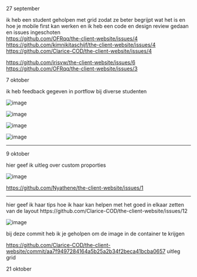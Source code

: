 27 september

ik heb een student geholpen met grid zodat ze beter begrijpt wat het is en hoe je mobile first kan werken
en ik heb een code en design review gedaan en issues ingeschoten
<br>
https://github.com/OFRqq/the-client-website/issues/4
<br>
https://github.com/kimnikitaschijf/the-client-website/issues/4
<br>
https://github.com/Clarice-COD/the-client-website/issues/4
<br>

https://github.com/irisvw/the-client-website/issues/6
<br>
https://github.com/OFRqq/the-client-website/issues/3



7 oktober
<br>

ik heb feedback gegeven in portflow bij diverse studenten<br>

![image](https://github.com/user-attachments/assets/f9a827a5-f999-4105-8ea3-0ef2e448da23)<br>


![image](https://github.com/user-attachments/assets/7af8e93c-e73e-429f-9bbb-3cbc6b7ead6d)<br>


![image](https://github.com/user-attachments/assets/24a559b2-05f1-4bd4-9fa7-1665efb09e32)<br>


![image](https://github.com/user-attachments/assets/71d2d9fc-4e0b-429e-8f85-4a3e54c17feb)<br>

<hr>
9 oktober <br>


hier geef ik uitleg over custom proporties

![image](https://github.com/user-attachments/assets/d751a9d2-a320-440b-8938-e4df275e4c3e)

https://github.com/Nyathene/the-client-website/issues/1 <br>


<hr>
hier geef ik haar tips hoe ik haar kan helpen met het goed in elkaar zetten van de layout
https://github.com/Clarice-COD/the-client-website/issues/12<br>

![image](https://github.com/user-attachments/assets/98befeeb-c640-4111-9669-68745b963720)


bij deze commit heb ik je geholpen om de image in de container te krijgen

https://github.com/Clarice-COD/the-client-website/commit/aa7f9497284164a5b25a2b34f2beca41bcba0657
uitleg grid



21 oktober
